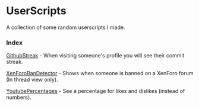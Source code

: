 # UserScripts
A collection of some random userscripts I made.

### Index

[GithubStreak](https://github.com/NoahvdAa/UserScripts/tree/master/GithubStreak) - When visiting someone's profile you will see their commit streak.

[XenForoBanDetector](https://github.com/NoahvdAa/UserScripts/tree/master/XenForoBanDetector) - Shows when someone is banned on a XenForo forum (In thread view only).

[YoutubePercentages](https://github.com/NoahvdAa/UserScripts/tree/master/YoutubePercentages) - See a percentage for likes and dislikes (instead of numbers).
